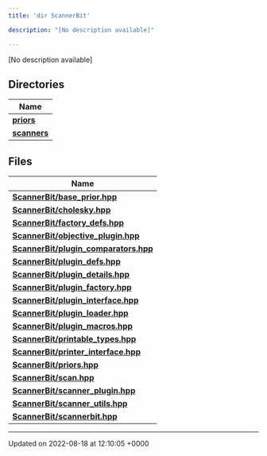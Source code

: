 ```yaml
---
title: 'dir ScannerBit'

description: "[No description available]"

---
```







[No description available]

## Directories

| Name           |
| -------------- |
| **[priors](/documentation/code/gambit_2-2/files/dir_fcd5a9dbbf1819829d7ec1014844ab30/#dir-priors)**  |
| **[scanners](/documentation/code/gambit_2-2/files/dir_d8899288cb095d9f40a7187612d7e0b7/#dir-scanners)**  |

## Files

| Name           |
| -------------- |
| **[ScannerBit/base_prior.hpp](/documentation/code/gambit_2-2/files/base__prior_8hpp/#file-base-prior.hpp)**  |
| **[ScannerBit/cholesky.hpp](/documentation/code/gambit_2-2/files/cholesky_8hpp/#file-cholesky.hpp)**  |
| **[ScannerBit/factory_defs.hpp](/documentation/code/gambit_2-2/files/factory__defs_8hpp/#file-factory-defs.hpp)**  |
| **[ScannerBit/objective_plugin.hpp](/documentation/code/gambit_2-2/files/objective__plugin_8hpp/#file-objective-plugin.hpp)**  |
| **[ScannerBit/plugin_comparators.hpp](/documentation/code/gambit_2-2/files/plugin__comparators_8hpp/#file-plugin-comparators.hpp)**  |
| **[ScannerBit/plugin_defs.hpp](/documentation/code/gambit_2-2/files/plugin__defs_8hpp/#file-plugin-defs.hpp)**  |
| **[ScannerBit/plugin_details.hpp](/documentation/code/gambit_2-2/files/plugin__details_8hpp/#file-plugin-details.hpp)**  |
| **[ScannerBit/plugin_factory.hpp](/documentation/code/gambit_2-2/files/plugin__factory_8hpp/#file-plugin-factory.hpp)**  |
| **[ScannerBit/plugin_interface.hpp](/documentation/code/gambit_2-2/files/plugin__interface_8hpp/#file-plugin-interface.hpp)**  |
| **[ScannerBit/plugin_loader.hpp](/documentation/code/gambit_2-2/files/plugin__loader_8hpp/#file-plugin-loader.hpp)**  |
| **[ScannerBit/plugin_macros.hpp](/documentation/code/gambit_2-2/files/plugin__macros_8hpp/#file-plugin-macros.hpp)**  |
| **[ScannerBit/printable_types.hpp](/documentation/code/gambit_2-2/files/printable__types_8hpp/#file-printable-types.hpp)**  |
| **[ScannerBit/printer_interface.hpp](/documentation/code/gambit_2-2/files/printer__interface_8hpp/#file-printer-interface.hpp)**  |
| **[ScannerBit/priors.hpp](/documentation/code/gambit_2-2/files/priors_8hpp/#file-priors.hpp)**  |
| **[ScannerBit/scan.hpp](/documentation/code/gambit_2-2/files/scan_8hpp/#file-scan.hpp)**  |
| **[ScannerBit/scanner_plugin.hpp](/documentation/code/gambit_2-2/files/scanner__plugin_8hpp/#file-scanner-plugin.hpp)**  |
| **[ScannerBit/scanner_utils.hpp](/documentation/code/gambit_2-2/files/scanner__utils_8hpp/#file-scanner-utils.hpp)**  |
| **[ScannerBit/scannerbit.hpp](/documentation/code/gambit_2-2/files/scannerbit_8hpp/#file-scannerbit.hpp)**  |






-------------------------------

Updated on 2022-08-18 at 12:10:05 +0000
